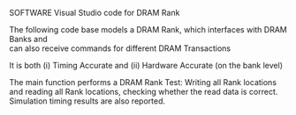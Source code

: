 SOFTWARE Visual Studio code for DRAM Rank

The following code base models a DRAM Rank, which interfaces with DRAM Banks and   
can also receive commands for different DRAM Transactions

It is both (i) Timing Accurate and (ii) Hardware Accurate (on the bank level)

The main function performs a DRAM Rank Test: Writing all Rank locations and reading all Rank locations, checking whether the read 
data is correct. Simulation timing results are also reported. 
